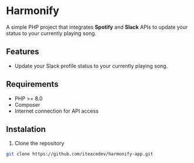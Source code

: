 # Harmonify

A simple PHP project that integrates **Spotify** and **Slack** APIs to update your status to your currently playing song.

## Features

- Update your Slack profile status to your currently playing song.

## Requirements

- PHP >= 8.0  
- Composer  
- Internet connection for API access  

## Instalation

1. Clone the repository

```bash
git clone https://github.com/iteacedev/harmonify-app.git

